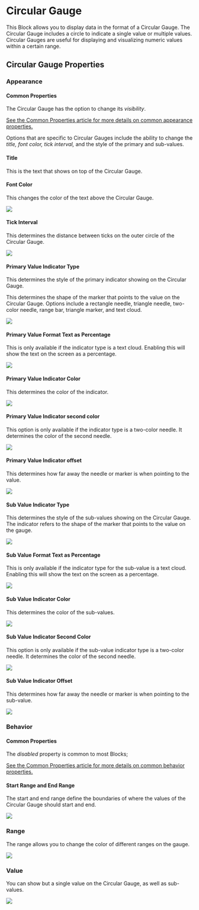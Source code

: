 # Circular Gauge

This Block allows you to display data in the format of a Circular Gauge. The Circular Gauge includes a circle to indicate a single value or multiple values. Circular Gauges are useful for displaying and visualizing numeric values within a certain range.

## Circular Gauge Properties

### Appearance

#### Common Properties

The Circular Gauge has the option to change its _visibility_.&#x20;

[See the Common Properties article for more details on common appearance properties.](../common-properties.md#appearance)

Options that are specific to Circular Gauges include the ability to change the _title, font color, tick interval,_ and the style of the primary and sub-values.

#### Title

This is the text that shows on top of the Circular Gauge.

#### Font Color

This changes the color of the text above the Circular Gauge.

![](<../../.gitbook/assets/image (259).png>)

#### Tick Interval

This determines the distance between ticks on the outer circle of the Circular Gauge.

![](<../../.gitbook/assets/image (995).png>)

#### Primary Value Indicator Type

This determines the style of the primary indicator showing on the Circular Gauge.

This determines the shape of the marker that points to the value on the Circular Gauge. Options include a rectangle needle, triangle needle, two-color needle, range bar, triangle marker, and text cloud.

![](<../../.gitbook/assets/image (1753).png>)

#### Primary Value Format Text as Percentage

This is only available if the indicator type is a text cloud. Enabling this will show the text on the screen as a percentage.

![](<../../.gitbook/assets/image (492).png>)

#### Primary Value Indicator Color

This determines the color of the indicator.

![](<../../.gitbook/assets/image (880).png>)

#### Primary Value Indicator second color

This option is only available if the indicator type is a two-color needle. It determines the color of the second needle.

![](<../../.gitbook/assets/image (1232).png>)

#### Primary Value Indicator offset

This determines how far away the needle or marker is when pointing to the value.

![](<../../.gitbook/assets/image (1104).png>)

#### Sub Value Indicator Type

This determines the style of the sub-values showing on the Circular Gauge. The indicator refers to the shape of the marker that points to the value on the gauge.

![](<../../.gitbook/assets/image (89).png>)

#### Sub Value Format Text as Percentage

This is only available if the indicator type for the sub-value is a text cloud. Enabling this will show the text on the screen as a percentage.

![](<../../.gitbook/assets/image (1394).png>)

#### Sub Value Indicator Color

This determines the color of the sub-values.

![](<../../.gitbook/assets/image (1641).png>)

#### Sub Value Indicator Second Color

This option is only available if the sub-value indicator type is a two-color needle. It determines the color of the second needle.

![](<../../.gitbook/assets/image (1796).png>)

#### Sub Value Indicator Offset

This determines how far away the needle or marker is when pointing to the sub-value.

![](<../../.gitbook/assets/image (167).png>)

### Behavior

#### Common Properties

The _disabled_ property is common to most Blocks;

[See the Common Properties article for more details on common behavior properties.](../common-properties.md#behavior)

#### Start Range and End Range

The start and end range define the boundaries of where the values of the Circular Gauge should start and end.

![](<../../.gitbook/assets/image (839).png>)

### Range

The range allows you to change the color of different ranges on the gauge.

![](<../../.gitbook/assets/image (1262).png>)

### Value

You can show but a single value on the Circular Gauge, as well as sub-values.&#x20;

![](<../../.gitbook/assets/image (1688).png>)
